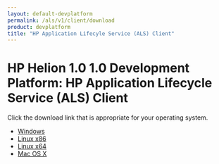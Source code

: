 ```yaml
---
layout: default-devplatform
permalink: /als/v1/client/download
product: devplatform
title: "HP Application Lifecyle Service (ALS) Client"
---
```

<!--PUBLISHED-->
# HP Helion 1.0 1.0 Development Platform: HP Application Lifecycle Service (ALS) Client

Click the download link that is appropriate for your operating system.

* [Windows](http://g7743e0143085e2793a5aef95989b09ea.cdn.hpcloudsvc.com/helion-1.0.1-win32-ix86.zip)
* [Linux x86](http://g7743e0143085e2793a5aef95989b09ea.cdn.hpcloudsvc.com/helion-1.0.1-linux-glibc2.3-ix86.zip)
* [Linux x64](http://g7743e0143085e2793a5aef95989b09ea.cdn.hpcloudsvc.com/helion-1.0.1-linux-glibc2.3-x86_64.zip)
* [Mac OS X](http://g7743e0143085e2793a5aef95989b09ea.cdn.hpcloudsvc.com/helion-1.0.1-macosx10.5-i386-x86_64.zip)
